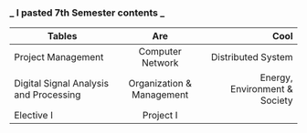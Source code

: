 ### _ I pasted 7th Semester contents _

| Tables                                  | Are                        | Cool                           |
| --------------------------------------- | :------------------------: | -----------------------------: |
| Project Management                      | Computer Network           | Distributed System             |
| Digital Signal Analysis and Processing  | Organization & Management  | Energy, Environment & Society  |
| Elective I                              | Project I                  |                                |
